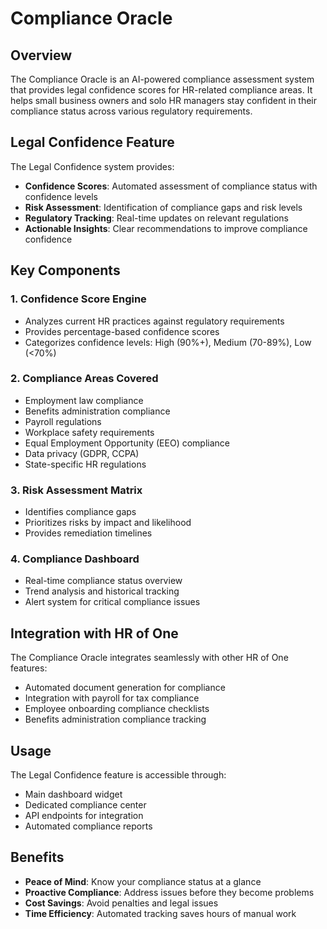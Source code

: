 # Compliance Oracle

## Overview

The Compliance Oracle is an AI-powered compliance assessment system that provides legal confidence scores for HR-related compliance areas. It helps small business owners and solo HR managers stay confident in their compliance status across various regulatory requirements.

## Legal Confidence Feature

The Legal Confidence system provides:

- **Confidence Scores**: Automated assessment of compliance status with confidence levels
- **Risk Assessment**: Identification of compliance gaps and risk levels
- **Regulatory Tracking**: Real-time updates on relevant regulations
- **Actionable Insights**: Clear recommendations to improve compliance confidence

## Key Components

### 1. Confidence Score Engine
- Analyzes current HR practices against regulatory requirements
- Provides percentage-based confidence scores
- Categorizes confidence levels: High (90%+), Medium (70-89%), Low (<70%)

### 2. Compliance Areas Covered
- Employment law compliance
- Benefits administration compliance
- Payroll regulations
- Workplace safety requirements
- Equal Employment Opportunity (EEO) compliance
- Data privacy (GDPR, CCPA)
- State-specific HR regulations

### 3. Risk Assessment Matrix
- Identifies compliance gaps
- Prioritizes risks by impact and likelihood
- Provides remediation timelines

### 4. Compliance Dashboard
- Real-time compliance status overview
- Trend analysis and historical tracking
- Alert system for critical compliance issues

## Integration with HR of One

The Compliance Oracle integrates seamlessly with other HR of One features:
- Automated document generation for compliance
- Integration with payroll for tax compliance
- Employee onboarding compliance checklists
- Benefits administration compliance tracking

## Usage

The Legal Confidence feature is accessible through:
- Main dashboard widget
- Dedicated compliance center
- API endpoints for integration
- Automated compliance reports

## Benefits

- **Peace of Mind**: Know your compliance status at a glance
- **Proactive Compliance**: Address issues before they become problems
- **Cost Savings**: Avoid penalties and legal issues
- **Time Efficiency**: Automated tracking saves hours of manual work